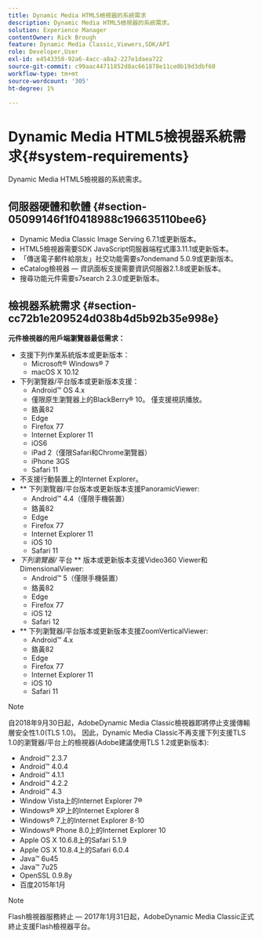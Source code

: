 ```yaml
---
title: Dynamic Media HTML5檢視器的系統需求
description: Dynamic Media HTML5檢視器的系統需求。
solution: Experience Manager
contentOwner: Rick Brough
feature: Dynamic Media Classic,Viewers,SDK/API
role: Developer,User
exl-id: e4543358-92a6-4acc-a8a2-227e1daea722
source-git-commit: c99aac44711852d8ac661878e11ce0b19d3dbf60
workflow-type: tm+mt
source-wordcount: '305'
ht-degree: 1%

---
```


# Dynamic Media HTML5檢視器系統需求{#system-requirements}

Dynamic Media HTML5檢視器的系統需求。

<!-- Updated April 06, 2021 from https://wiki.corp.adobe.com/pages/viewpage.action?spaceKey=scene7qa&title=s7Viewers%2C+S7SDK%2C+S7OnDemand+Release+Notes - Contact is Sasha -->

## 伺服器硬體和軟體 {#section-05099146f1f0418988c196635110bee6}

* Dynamic Media Classic Image Serving 6.7.1或更新版本。
* HTML5檢視器需要SDK JavaScript伺服器端程式庫3.11.1或更新版本。
* 「傳送電子郵件給朋友」社交功能需要s7ondemand 5.0.9或更新版本。
* eCatalog檢視器 — 資訊面板支援需要資訊伺服器2.1.8或更新版本。
* 搜尋功能元件需要s7search 2.3.0或更新版本。

## 檢視器系統需求 {#section-cc72b1e209524d038b4d5b92b35e998e}

**元件檢視器的用戶端瀏覽器最低需求：**

* 支援下列作業系統版本或更新版本：
   * Microsoft® Windows® 7
   * macOS X 10.12
* 下列瀏覽器/平台版本或更新版本支援：
   * Android™ OS 4.x
   * 僅限原生瀏覽器上的BlackBerry® 10。 僅支援視訊播放。
   * 鉻黃82
   * Edge
   * Firefox 77
   * Internet Explorer 11
   * iOS6
   * iPad 2（僅限Safari和Chrome瀏覽器）
   * iPhone 3GS
   * Safari 11
* 不支援行動裝置上的Internet Explorer。
* ** 下列瀏覽器/平台版本或更新版本支援PanoramicViewer:
   * Android™ 4.4（僅限手機裝置）
   * 鉻黃82
   * Edge
   * Firefox 77
   * Internet Explorer 11
   * iOS 10
   * Safari 11
* *下列瀏覽器/* 平台 ** 版本或更新版本支援Video360 Viewer和DimensionalViewer:
   * Android™ 5（僅限手機裝置）
   * 鉻黃82
   * Edge
   * Firefox 77
   * iOS 12
   * Safari 12
* ** 下列瀏覽器/平台版本或更新版本支援ZoomVerticalViewer:
   * Android™ 4.x
   * 鉻黃82
   * Edge
   * Firefox 77
   * Internet Explorer 11
   * iOS 10
   * Safari 11

>[!NOTE]
>
>自2018年9月30日起，AdobeDynamic Media Classic檢視器即將停止支援傳輸層安全性1.0(TLS 1.0)。 因此，Dynamic Media Classic不再支援下列支援TLS 1.0的瀏覽器/平台上的檢視器(Adobe建議使用TLS 1.2或更新版本):
>
> * Android™ 2.3.7
> * Android™ 4.0.4
> * Android™ 4.1.1
> * Android™ 4.2.2
> * Android™ 4.3
> * Window Vista上的Internet Explorer 7®
> * Windows® XP上的Internet Explorer 8
> * Windows® 7上的Internet Explorer 8-10
> * Windows® Phone 8.0上的Internet Explorer 10
> * Apple OS X 10.6.8上的Safari 5.1.9
> * Apple OS X 10.8.4上的Safari 6.0.4
> * Java™ 6u45
> * Java™ 7u25
> * OpenSSL 0.9.8y
> * 百度2015年1月


>[!NOTE]
>
>Flash檢視器服務終止 — 2017年1月31日起，AdobeDynamic Media Classic正式終止支援Flash檢視器平台。
